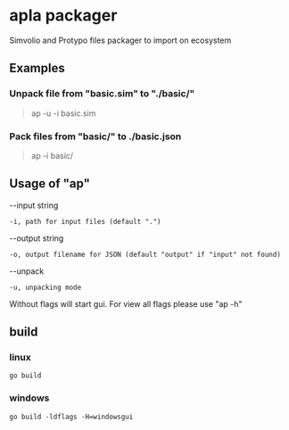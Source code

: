 # apla packager

Simvolio and Protypo files packager to import on ecosystem

## Examples

### Unpack file from "basic.sim" to "./basic/"

>ap -u -i basic.sim

### Pack files from "basic/" to ./basic.json

>ap -i basic/

## Usage of "ap"

--input string

    -i, path for input files (default ".")

--output string

    -o, output filename for JSON (default "output" if "input" not found)

--unpack

    -u, unpacking mode


Without flags will start gui. For view all flags please use "ap -h"

## build

### linux

    go build

### windows

    go build -ldflags -H=windowsgui
